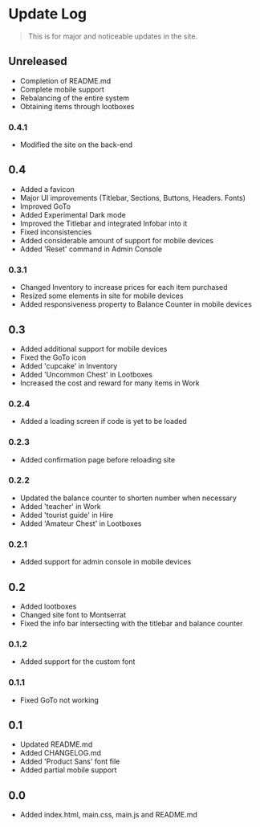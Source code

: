 # Update Log

> This is for major and noticeable updates in the site.

## Unreleased

- Completion of README.md
- Complete mobile support
- Rebalancing of the entire system
- Obtaining items through lootboxes

### 0.4.1

- Modified the site on the back-end

## 0.4

- Added a favicon
- Major UI improvements (Titlebar, Sections, Buttons, Headers. Fonts)
- Improved GoTo
- Added Experimental Dark mode
- Improved the Titlebar and integrated Infobar into it
- Fixed inconsistencies
- Added considerable amount of support for mobile devices
- Added 'Reset' command in Admin Console

### 0.3.1

- Changed Inventory to increase prices for each item purchased
- Resized some elements in site for mobile devices
- Added responsiveness property to Balance Counter in mobile devices

## 0.3

- Added additional support for mobile devices
- Fixed the GoTo icon
- Added 'cupcake' in Inventory
- Added 'Uncommon Chest' in Lootboxes
- Increased the cost and reward for many items in Work

### 0.2.4

- Added a loading screen if code is yet to be loaded

### 0.2.3

- Added confirmation page before reloading site

### 0.2.2

- Updated the balance counter to shorten number when necessary
- Added 'teacher' in Work
- Added 'tourist guide' in Hire
- Added 'Amateur Chest' in Lootboxes

### 0.2.1

- Added support for admin console in mobile devices

## 0.2

- Added lootboxes
- Changed site font to Montserrat
- Fixed the info bar intersecting with the titlebar and balance counter

### 0.1.2

- Added support for the custom font

### 0.1.1

- Fixed GoTo not working

## 0.1

- Updated README.md
- Added CHANGELOG.md
- Added 'Product Sans' font file
- Added partial mobile support

## 0.0

- Added index.html, main.css, main.js and README.md
